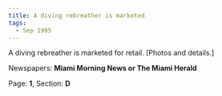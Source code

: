 ```yaml
---  
title: A diving rebreather is marketed  
tags:  
  - Sep 1995  
---  
```

  
A diving rebreather is marketed for retail. [Photos and details.]  
  
Newspapers: **Miami Morning News or The Miami Herald**  
  
Page: **1**, Section: **D** 
